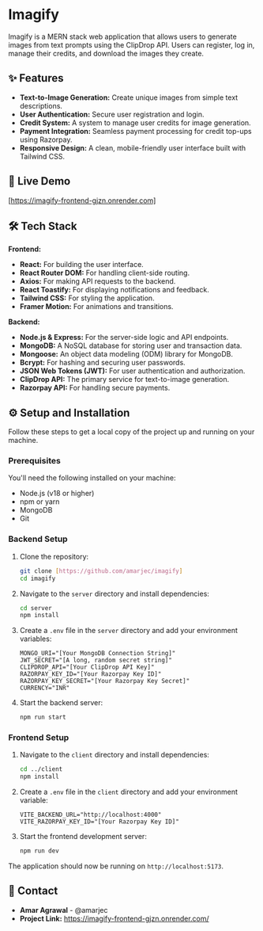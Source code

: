 # Imagify

Imagify is a MERN stack web application that allows users to generate images from text prompts using the ClipDrop API. Users can register, log in, manage their credits, and download the images they create.

## ✨ Features

  - **Text-to-Image Generation:** Create unique images from simple text descriptions.
  - **User Authentication:** Secure user registration and login.
  - **Credit System:** A system to manage user credits for image generation.
  - **Payment Integration:** Seamless payment processing for credit top-ups using Razorpay.
  - **Responsive Design:** A clean, mobile-friendly user interface built with Tailwind CSS.

## 🚀 Live Demo

[https://imagify-frontend-gjzn.onrender.com]

## 🛠️ Tech Stack

**Frontend:**

  - **React:** For building the user interface.
  - **React Router DOM:** For handling client-side routing.
  - **Axios:** For making API requests to the backend.
  - **React Toastify:** For displaying notifications and feedback.
  - **Tailwind CSS:** For styling the application.
  - **Framer Motion:** For animations and transitions.

**Backend:**

  - **Node.js & Express:** For the server-side logic and API endpoints.
  - **MongoDB:** A NoSQL database for storing user and transaction data.
  - **Mongoose:** An object data modeling (ODM) library for MongoDB.
  - **Bcrypt:** For hashing and securing user passwords.
  - **JSON Web Tokens (JWT):** For user authentication and authorization.
  - **ClipDrop API:** The primary service for text-to-image generation.
  - **Razorpay API:** For handling secure payments.

## ⚙️ Setup and Installation

Follow these steps to get a local copy of the project up and running on your machine.

### Prerequisites

You'll need the following installed on your machine:

  - Node.js (v18 or higher)
  - npm or yarn
  - MongoDB
  - Git

### Backend Setup

1.  Clone the repository:

    ```bash
    git clone [https://github.com/amarjec/imagify]
    cd imagify
    ```

2.  Navigate to the `server` directory and install dependencies:

    ```bash
    cd server
    npm install
    ```

3.  Create a `.env` file in the `server` directory and add your environment variables:

    ```env
    MONGO_URI="[Your MongoDB Connection String]"
    JWT_SECRET="[A long, random secret string]"
    CLIPDROP_API="[Your ClipDrop API Key]"
    RAZORPAY_KEY_ID="[Your Razorpay Key ID]"
    RAZORPAY_KEY_SECRET="[Your Razorpay Key Secret]"
    CURRENCY="INR"
    ```

4.  Start the backend server:

    ```bash
    npm run start
    ```

### Frontend Setup

1.  Navigate to the `client` directory and install dependencies:

    ```bash
    cd ../client
    npm install
    ```

2.  Create a `.env` file in the `client` directory and add your environment variable:

    ```env
    VITE_BACKEND_URL="http://localhost:4000"
    VITE_RAZORPAY_KEY_ID="[Your Razorpay Key ID]"
    ```

3.  Start the frontend development server:

    ```bash
    npm run dev
    ```

The application should now be running on `http://localhost:5173`.


## 📧 Contact

  - **Amar Agrawal** - @amarjec
  - **Project Link:** https://imagify-frontend-gjzn.onrender.com/
